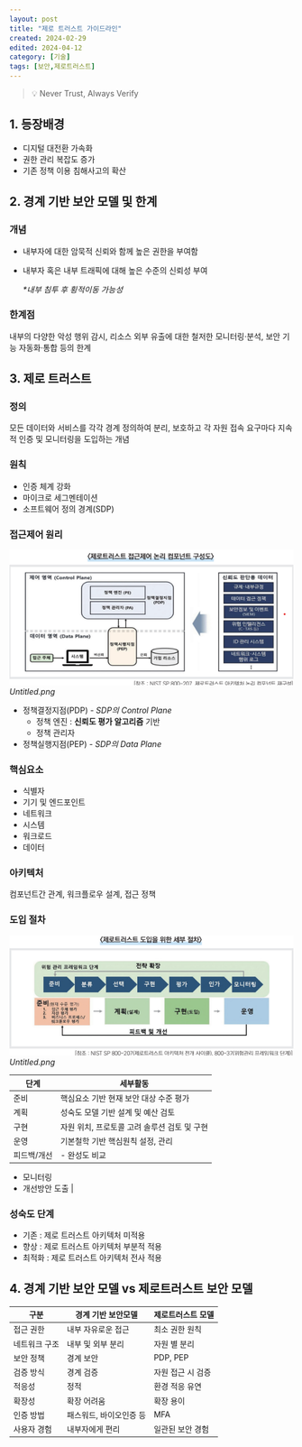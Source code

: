 ```yaml
---
layout: post
title: "제로 트러스트 가이드라인"
created: 2024-02-29
edited: 2024-04-12
category: [기술]
tags: [보안,제로트러스트]
---
```



> 💡 Never Trust, Always Verify


## 1. 등장배경

- 디지털 대전환 가속화
- 권한 관리 복잡도 증가
- 기존 정책 이용 침해사고의 확산

## 2. 경계 기반 보안 모델 및 한계


### 개념

- 내부자에 대한 암묵적 신뢰와 함께 높은 권한을 부여함
- 내부자 혹은 내부 트래픽에 대해 높은 수준의 신뢰성 부여

	_*내부 침투 후 횡적이동 가능성_


### 한계점


내부의 다양한 악성 행위 감시, 리소스 외부 유출에 대한 철저한 모니터링·분석, 보안 기능 자동화·통합 등의 한계


## 3. 제로 트러스트


### 정의


모든 데이터와 서비스를 각각 경계 정의하여 분리, 보호하고 각 자원 접속 요구마다 지속적 인증 및 모니터링을 도입하는 개념


### 원칙

- 인증 체계 강화
- 마이크로 세그멘테이션
- 소프트웨어 정의 경계(SDP)

### 접근제어 원리


![0](/assets/img/2024-02-29-제로-트러스트-가이드라인.md/0.png)_Untitled.png_

- 정책결정지점(PDP) _- SDP의 Control Plane_
	- 정책 엔진 : **신뢰도 평가 알고리즘** 기반
	- 정책 관리자
- 정책실행지점(PEP) _- SDP의 Data Plane_

### 핵심요소

- 식별자
- 기기 및 엔드포인트
- 네트워크
- 시스템
- 워크로드
- 데이터

### 아키텍처


컴포넌트간 관계, 워크플로우 설계, 접근 정책


### 도입 절차


![1](/assets/img/2024-02-29-제로-트러스트-가이드라인.md/1.png)_Untitled.png_


| 단계     | 세부활동                       |
| ------ | -------------------------- |
| 준비     | 핵심요소 기반 현재 보안 대상 수준 평가     |
| 계획     | 성숙도 모델 기반 설계 및 예산 검토       |
| 구현     | 자원 위치, 프로토콜 고려 솔루션 검토 및 구현 |
| 운영     | 기본철학 기반 핵심원칙 설정, 관리        |
| 피드백/개선 | - 완성도 비교
- 모니터링
- 개선방안 도출  |


### 성숙도 단계

- 기존 : 제로 트러스트 아키텍처 미적용
- 향상 : 제로 트러스트 아키텍처 부분적 적용
- 최적화 : 제로 트러스트 아키텍처 전사 적용

## 4. 경계 기반 보안 모델 vs 제로트러스트 보안 모델


| 구분      | 경계 기반 보안모델    | 제로트러스트 모델  |
| ------- | ------------- | ---------- |
| 접근 권한   | 내부 자유로운 접근    | 최소 권한 원칙   |
| 네트워크 구조 | 내부 및 외부 분리    | 자원 별 분리    |
| 보안 정책   | 경계 보안         | PDP, PEP   |
| 검증 방식   | 경계 검증         | 자원 접근 시 검증 |
| 적응성     | 정적            | 환경 적응 유연   |
| 확장성     | 확장 어려움        | 확장 용이      |
| 인증 방법   | 패스워드, 바이오인증 등 | MFA        |
| 사용자 경험  | 내부자에게 편리      | 일관된 보안 경험  |

